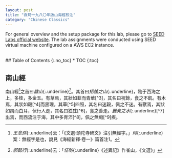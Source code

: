 ```yaml
---
layout: post
title: "袁珂一九八〇年版山海經校注"
category: "Chinese Classics"
---
```


For general overview and the setup package for this lab, please go to [SEED Labs official website](https://seedsecuritylabs.org). The lab assignments were conducted using SEED virtual machine configured on a AWS EC2 instance.

<!-- excerpt-end -->

<br />
## Table of Contents
{:.no_toc}
* TOC 
{:toc}
<br />

## 南山經

南山經[^1]之首曰*䧿山*{:.underline}[^2]。其首曰*招搖之山*{:.underline}，臨于西海之上，多桂，多金玉。有草焉，其狀如韭而青華[^3]，其名曰祝餘，食之不飢。有木焉，其狀如穀[^4]而黑理，其華[^5]四照，其名曰迷穀，佩之不迷。有獸焉，其狀如禺而白耳，伏行人走，其名曰狌狌[^6]，食之善走。*麗麂之水*{:.underline}[^7]出焉，而西流注于海，其中多育沛[^8]，佩之無瘕[^9]疾。

[^1]: *王念孫*{:.underline}云：「《文選·頭陀寺碑文》注引無經字。」*珂*{:.underline}案：無經字是也，說見《海經新釋·卷一》篇首注1。

[^2]: *郝懿行*{:.underline}云：「*任昉*{:.underline}《述異記》作雀山，《文選》」